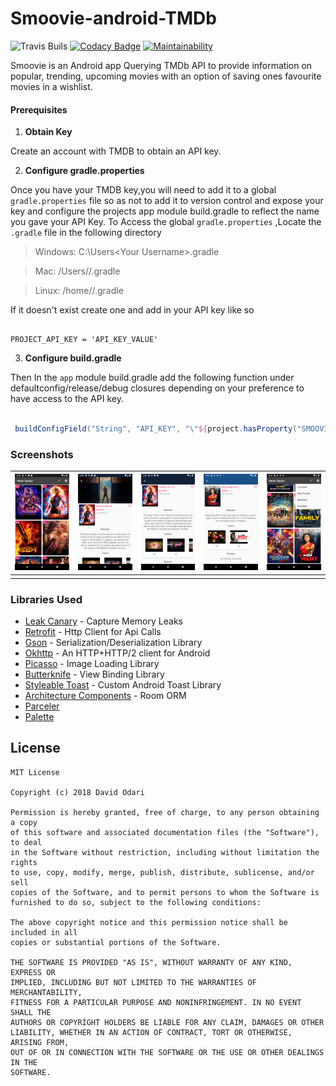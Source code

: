 # Smoovie-android-TMDb

![Travis Buils](https://travis-ci.org/Davidodari/Smoovie-android-TMDb.svg?branch=master)
[![Codacy Badge](https://api.codacy.com/project/badge/Grade/a3842e79b83445e9a05f10cee37d7e4a)](https://app.codacy.com/app/Davidodari/Smoovie-android-TMDb?utm_source=github.com&utm_medium=referral&utm_content=Davidodari/Smoovie-android-TMDb&utm_campaign=Badge_Grade_Dashboard)
[![Maintainability](https://api.codeclimate.com/v1/badges/7776eb88681469a9e49d/maintainability)](https://codeclimate.com/github/Davidodari/Smoovie-android-TMDb/maintainability)

Smoovie is an Android app Querying TMDb API to provide information on popular, trending, upcoming movies
with an option of saving ones favourite movies in a wishlist.

#### Prerequisites
 
 1. **Obtain Key**
 
 Create an account with TMDB to obtain an API key.
 
 2. **Configure gradle.properties**
 
 Once you have your TMDB key,you will need to add it to a global ```gradle.properties``` file so as not to add it to
 version control and expose your key and configure the projects app module build.gradle to reflect the name you gave your
 API Key.
 To Access the global ```gradle.properties``` ,Locate the `.gradle` file in the following directory
 
  > Windows: C:\Users\<Your Username>\.gradle
  
  > Mac: /Users/<Your Username>/.gradle
  
  > Linux: /home/<Your Username>/.gradle 
 
 If it doesn't exist create one and add in your API key like so
 
 ```properties
 
 PROJECT_API_KEY = 'API_KEY_VALUE'
 
 ```
 
 3. **Configure build.gradle**
 
 Then In the `app` module build.gradle add the following function under defaultconfig/release/debug closures depending on your preference
 to have access to the API key.
 
 ```groovy
 
  buildConfigField("String", "API_KEY", "\"${project.hasProperty("SMOOVIE_API_KEY") ? SMOOVIE_API_KEY : System.getenv("SMOOVIE_API_KEY")}\"")
 
  ```

### Screenshots

| [![Screen1](https://github.com/Davidodari/Smoovie-android-TMDb/blob/master/screenshots/screenshot_1.png)]()  | [![Screen2](https://github.com/Davidodari/Smoovie-android-TMDb/blob/master/screenshots/screenshot_2.png)]() | [![Screen3](https://github.com/Davidodari/Smoovie-android-TMDb/blob/master/screenshots/screenshot_3.png)]() |[![Screen4](https://github.com/Davidodari/Smoovie-android-TMDb/blob/master/screenshots/screenshot_4.png)]() |[![Screen5](https://github.com/Davidodari/Smoovie-android-TMDb/blob/master/screenshots/screenshot_5.png)]() |
|:---:|:---:|:---:|:---:|:---:|
| |  |  |  | |

### Libraries Used

 - [Leak Canary](https://github.com/square/leakcanary) - Capture Memory Leaks
 - [Retrofit](https://square.github.io/retrofit/) - Http Client for Api Calls
 - [Gson](https://github.com/google/gson) - Serialization/Deserialization Library
 - [Okhttp](https://github.com/square/okhttp) - An HTTP+HTTP/2 client for Android 
 - [Picasso](https://square.github.io/picasso/) - Image Loading Library
 - [Butterknife](http://jakewharton.github.io/butterknife/) - View Binding Library
 - [Styleable Toast](https://github.com/Muddz/StyleableToast) - Custom Android Toast Library
 - [Architecture Components](https://developer.android.com/topic/libraries/architecture) - Room ORM
 - [Parceler](https://github.com/johncarl81/parceler)
 - [Palette](https://developer.android.com/training/material/palette-colors)

## License

```
MIT License

Copyright (c) 2018 David Odari

Permission is hereby granted, free of charge, to any person obtaining a copy
of this software and associated documentation files (the "Software"), to deal
in the Software without restriction, including without limitation the rights
to use, copy, modify, merge, publish, distribute, sublicense, and/or sell
copies of the Software, and to permit persons to whom the Software is
furnished to do so, subject to the following conditions:

The above copyright notice and this permission notice shall be included in all
copies or substantial portions of the Software.

THE SOFTWARE IS PROVIDED "AS IS", WITHOUT WARRANTY OF ANY KIND, EXPRESS OR
IMPLIED, INCLUDING BUT NOT LIMITED TO THE WARRANTIES OF MERCHANTABILITY,
FITNESS FOR A PARTICULAR PURPOSE AND NONINFRINGEMENT. IN NO EVENT SHALL THE
AUTHORS OR COPYRIGHT HOLDERS BE LIABLE FOR ANY CLAIM, DAMAGES OR OTHER
LIABILITY, WHETHER IN AN ACTION OF CONTRACT, TORT OR OTHERWISE, ARISING FROM,
OUT OF OR IN CONNECTION WITH THE SOFTWARE OR THE USE OR OTHER DEALINGS IN THE
SOFTWARE.
```